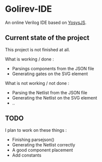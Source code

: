 # Golirev-IDE
An online Verilog IDE based on [YosysJS](http://www.clifford.at/yosys/yosysjs.html).

## Current state of the project

This project is not finished at all.

What is working / done :
* Parsings components from the JSON file
* Generating gates on the SVG element


What is not working / not done :
* Parsing the Netlist from the JSON file
* Generating the Netlist on the SVG element
* ..

## TODO

I plan to work on these things : 
* Finishing parsejson()
* Generating the Netlist correctly
* A good component placement
* Add constants
